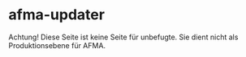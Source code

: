 # afma-updater

Achtung! Diese Seite ist keine Seite für unbefugte. Sie dient nicht als Produktionsebene für AFMA.
